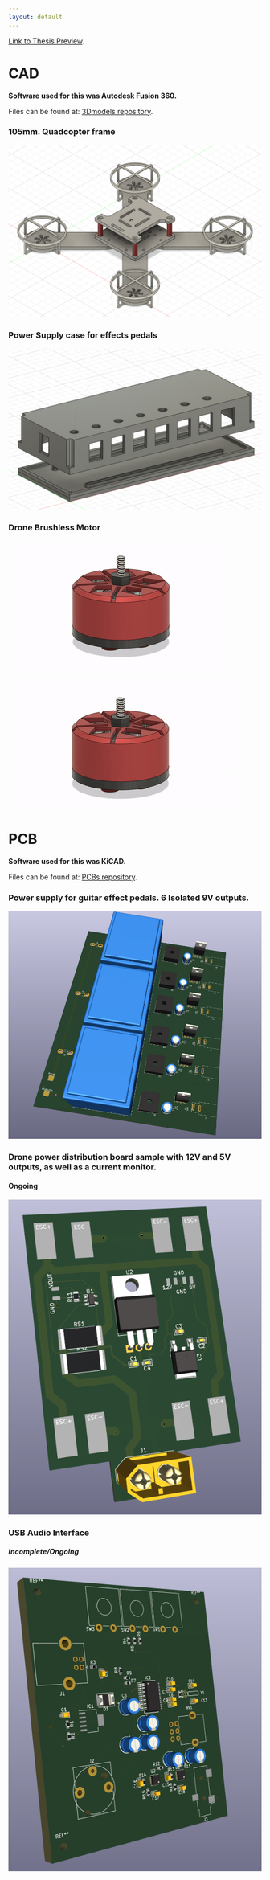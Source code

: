 ```yaml
---
layout: default
---
```

[Link to Thesis Preview](./EEGpreview.html).

# CAD

**Software used for this was Autodesk Fusion 360.**

Files can be found at: [3Dmodels repository](https://github.com/mffellay/3Dmodels).

### 105mm. Quadcopter frame

<img src="https://raw.githubusercontent.com/mffellay/3Dmodels/main/Drone105mm/drone.png" alt="drone">

### Power Supply case for effects pedals

<img src="https://raw.githubusercontent.com/mffellay/3Dmodels/main/Power%20Supply%20case/casepsu.png" alt="casepsu">


### Drone Brushless Motor

![](https://raw.githubusercontent.com/mffellay/3Dmodels/main/0802%20motor/motor-expl.gif)

![](https://raw.githubusercontent.com/mffellay/3Dmodels/main/0802%20motor/rotation-motor.gif)

# PCB

**Software used for this was KiCAD.**

Files can be found at: [PCBs repository](https://github.com/mffellay/PCBs).

### Power supply for guitar effect pedals. 6 Isolated 9V outputs.

<img src="https://raw.githubusercontent.com/mffellay/PCBs/main/PowerSupply/powersupply3d.png" alt="powersupply3d">

### Drone power distribution board sample with 12V and 5V outputs, as well as a current monitor.

#### Ongoing ####

<img src="https://raw.githubusercontent.com/mffellay/PCBs/main/pdb/DronePDB.png">

### USB Audio Interface

##### _Incomplete/Ongoing_

<img src="https://raw.githubusercontent.com/mffellay/PCBs/main/USBAudioInterface/audiointerface3d.png" alt="audiointerface3d" />
